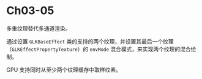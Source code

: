 # Ch03-05

多重纹理替代多通道渲染。

通过设置 `GLKBaseEffect` 类的支持的两个纹理，并设置其最后一个纹理（`GLKEffectPropertyTexture`）的 `envMode` 混合模式，来实现两个纹理的混合绘制。

GPU 支持同时从至少两个纹理缓存中取样纹素。